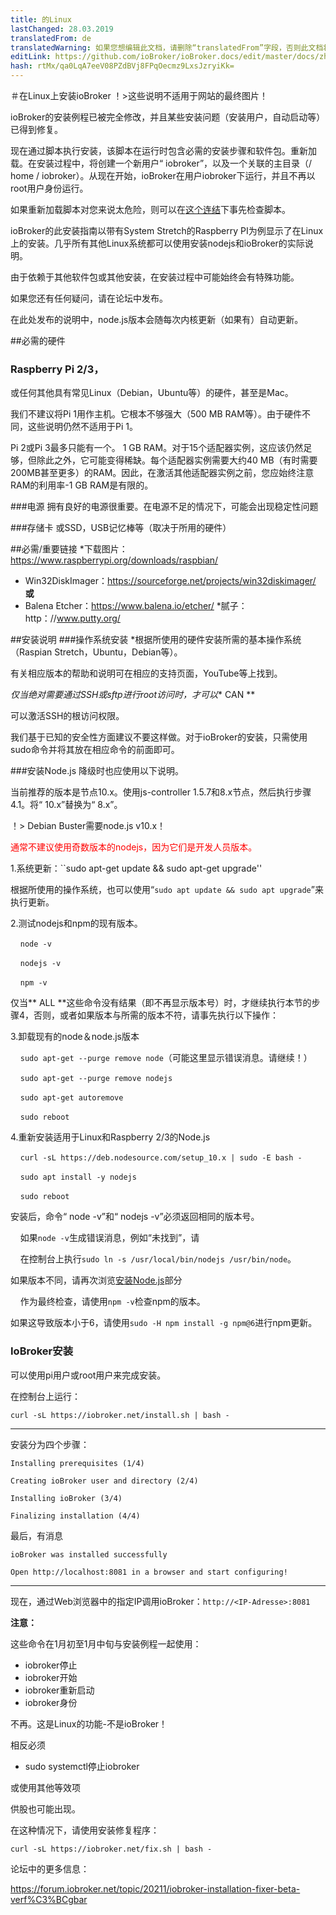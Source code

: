```yaml
---
title: 的Linux
lastChanged: 28.03.2019
translatedFrom: de
translatedWarning: 如果您想编辑此文档，请删除“translatedFrom”字段，否则此文档将再次自动翻译
editLink: https://github.com/ioBroker/ioBroker.docs/edit/master/docs/zh-cn/install/linux.md
hash: rtMx/qa0LqA7eeV08PZdBVj8FPqOecmz9LxsJzryiKk=
---
```

＃在Linux上安装ioBroker
！>这些说明不适用于网站的最终图片！

ioBroker的安装例程已被完全修改，并且某些安装问题（安装用户，自动启动等）已得到修复。

现在通过脚本执行安装，该脚本在运行时包含必需的安装步骤和软件包。重新加载。在安装过程中，将创建一个新用户“ iobroker”，以及一个关联的主目录（/ home / iobroker）。从现在开始，ioBroker在用户iobroker下运行，并且不再以root用户身份运行。

如果重新加载脚本对您来说太危险，则可以在[这个连结](https://raw.githubusercontent.com/ioBroker/ioBroker/stable-installer/installer.sh)下事先检查脚本。

ioBroker的此安装指南以带有System Stretch的Raspberry PI为例显示了在Linux上的安装。几乎所有其他Linux系统都可以使用安装nodejs和ioBroker的实际说明。

由于依赖于其他软件包或其他安装，在安装过程中可能始终会有特殊功能。

如果您还有任何疑问，请在论坛中发布。

在此处发布的说明中，node.js版本会随每次内核更新（如果有）自动更新。

##必需的硬件
### Raspberry Pi 2/3，
或任何其他具有常见Linux（Debian，Ubuntu等）的硬件，甚至是Mac。

我们不建议将Pi 1用作主机。它根本不够强大（500 MB RAM等）。由于硬件不同，这些说明仍然不适用于Pi 1。

Pi 2或Pi 3最多只能有一个。 1 GB RAM。对于15个适配器实例，这应该仍然足够，但除此之外，它可能变得稀缺。每个适配器实例需要大约40 MB（有时需要200MB甚至更多）的RAM。因此，在激活其他适配器实例之前，您应始终注意RAM的利用率-1 GB RAM是有限的。

###电源
拥有良好的电源很重要。在电源不足的情况下，可能会出现稳定性问题

###存储卡
或SSD，USB记忆棒等（取决于所用的硬件）

##必需/重要链接
*下载图片：https://www.raspberrypi.org/downloads/raspbian/
* Win32DiskImager：https://sourceforge.net/projects/win32diskimager/ **或**
* Balena Etcher：https://www.balena.io/etcher/
*腻子：http：//www.putty.org/

##安装说明
###操作系统安装
*根据所使用的硬件安装所需的基本操作系统（Raspian Stretch，Ubuntu，Debian等）。

有关相应版本的帮助和说明可在相应的支持页面，YouTube等上找到。

*仅当绝对需要通过SSH或sftp进行root访问时，才可以** CAN **

可以激活SSH的根访问权限。

我们基于已知的安全性方面建议不要这样做。对于ioBroker的安装，只需使用sudo命令并将其放在相应命令的前面即可。

###安装Node.js
降级时也应使用以下说明。

当前推荐的版本是节点10.x。使用js-controller 1.5.7和8.x节点，然后执行步骤4.1。将“ 10.x”替换为“ 8.x”。

！> Debian Buster需要node.js v10.x！

<span style="color:red">通常不建议使用奇数版本的nodejs，因为它们是开发人员版本。</span>

1.系统更新：``sudo apt-get update && sudo apt-get upgrade''

根据所使用的操作系统，也可以使用“`sudo apt update && sudo apt upgrade`”来执行更新。

2.测试nodejs和npm的现有版本。

    ``node -v``

    ``nodejs -v``

    ``npm -v``

仅当** ALL **这些命令没有结果（即不再显示版本号）时，才继续执行本节的步骤4，否则，或者如果版本与所需的版本不符，请事先执行以下操作：

3.卸载现有的node＆node.js版本

    ``sudo apt-get --purge remove node``（可能这里显示错误消息。请继续！）

    ``sudo apt-get --purge remove nodejs``

    ``sudo apt-get autoremove``

    ``sudo reboot``

4.重新安装适用于Linux和Raspberry 2/3的Node.js

    ``curl -sL https://deb.nodesource.com/setup_10.x | sudo -E bash -``

    ``sudo apt install -y nodejs``

    ``sudo reboot``

安装后，命令“ node -v”和“ nodejs -v”必须返回相同的版本号。

    如果``node -v``生成错误消息，例如“未找到”，请

    在控制台上执行``sudo ln -s /usr/local/bin/nodejs /usr/bin/node``。

如果版本不同，请再次浏览[安装Node.js](#installation-nodejs)部分

    作为最终检查，请使用``npm -v``检查npm的版本。

如果这导致版本小于6，请使用``sudo -H npm install -g npm@6``进行npm更新。

### IoBroker安装
可以使用pi用户或root用户来完成安装。

在控制台上运行：

``curl -sL https://iobroker.net/install.sh | bash -``

---

安装分为四个步骤：

``Installing prerequisites (1/4)``

``Creating ioBroker user and directory (2/4)``

``Installing ioBroker (3/4)``

``Finalizing installation (4/4)``

最后，有消息

``ioBroker was installed successfully``

``Open http://localhost:8081 in a browser and start configuring!``

---

现在，通过Web浏览器中的指定IP调用ioBroker：``http://<IP-Adresse>:8081``

**注意：**

这些命令在1月初至1月中旬与安装例程一起使用：

* iobroker停止
* iobroker开始
* iobroker重新启动
* iobroker身份

不再。这是Linux的功能-不是ioBroker！

相反必须

* sudo systemctl停止iobroker

或使用其他等效项

供股也可能出现。

在这种情况下，请使用安装修复程序：

``curl -sL https://iobroker.net/fix.sh | bash -``

论坛中的更多信息：

https://forum.iobroker.net/topic/20211/iobroker-installation-fixer-beta-verf%C3%BCgbar